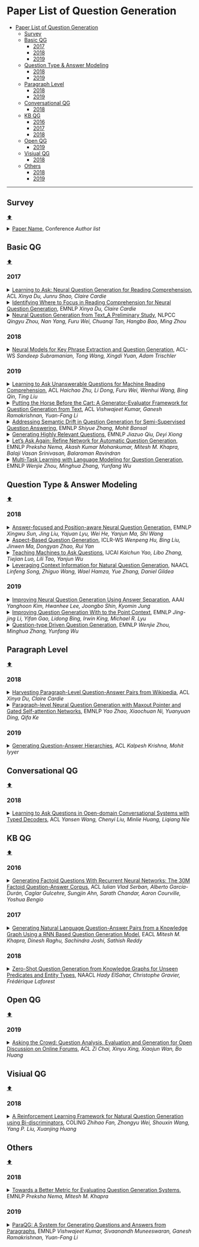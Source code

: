 # Paper List of Question Generation

- [Paper List of Question Generation](#paper-list-of-question-generation)
  - [Survey](#survey)
  - [Basic QG](#basic-qg)
    - [2017](#2017)
    - [2018](#2018)
    - [2019](#2019)
  - [Question Type & Answer Modeling](#question-type--answer-modeling)
    - [2018](#2018-1)
    - [2019](#2019-1)
  - [Paragraph Level](#paragraph-level)
    - [2018](#2018-2)
    - [2019](#2019-2)
  - [Conversational QG](#conversational-qg)
    - [2018](#2018-3)
  - [KB QG](#kb-qg)
    - [2016](#2016)
    - [2017](#2017-1)
    - [2018](#2018-4)
  - [Open QG](#open-qg)
    - [2019](#2019-3)
  - [Visiual QG](#visiual-qg)
    - [2018](#2018-5)
  - [Others](#others)
    - [2018](#2018-6)
    - [2019](#2019-4)

---

## Survey
[:arrow_up:](#paper-list-of-question-generation)

<details>
<summary>
<a href="https://github.com/">Paper Name</a>, Conference
<i>Author list</i>
</summary>
<blockquote><p align="justify">
Details.
</p></blockquote>
</details>

## Basic QG
[:arrow_up:](#paper-list-of-question-generation)

### 2017

<details>
<summary>
<a href="https://www.aclweb.org/anthology/P17-1123.pdf">Learning to Ask: Neural Question Generation for Reading Comprehension</a>, ACL
<i>Xinya Du, Junru Shao, Claire Cardie</i>
</summary>
<blockquote><p align="justify">
Dataset: SQuAD. Seq2Seq. Both sentence level and paragraph level.
</p></blockquote>
</details>

<details>
<summary>
<a href="https://www.aclweb.org/anthology/D17-1219.pdf">Identifying Where to Focus in Reading Comprehension for Neural Question Generation</a>, EMNLP
<i>Xinya Du, Claire Cardie</i>
</summary>
<blockquote><p align="justify">
Dataset: SQuAD. Use a tagging model to select question-worthy sentence. Seq2Seq model for question generation. No answer span.
</p></blockquote>
</details>

<details>
<summary>
<a href="http://tcci.ccf.org.cn/conference/2017/papers/1084.pdf">Neural Question Generation from Text_A Preliminary Study</a>, NLPCC
<i>Qingyu Zhou, Nan Yang, Furu Wei, Chuanqi Tan, Hangbo Bao, Ming Zhou</i>
</summary>
<blockquote><p align="justify">
Dataset: SQuAD.
</p></blockquote>
</details>

### 2018

<details>
<summary>
<a href="https://www.aclweb.org/anthology/W18-2609.pdf">Neural Models for Key Phrase Extraction and Question Generation</a>, ACL-WS
<i>Sandeep Subramanian, Tong Wang, Xingdi Yuan, Adam Trischler</i>
</summary>
<blockquote><p align="justify">
Dataset: SQuAD. Use Pointer Network for key phrase extraction. Propose a multi-span F1 score.
</p></blockquote>
</details>

### 2019

<details>
<summary>
<a href="https://www.aclweb.org/anthology/P19-1415.pdf">Learning to Ask Unanswerable Questions for Machine Reading Comprehension</a>, ACL
<i>Haichao Zhu, Li Dong, Furu Wei, Wenhui Wang, Bing Qin, Ting Liu</i>
</summary>
<blockquote><p align="justify">
Dataset: SQuAD. Generate unanswerable question.
</p></blockquote>
</details>

<details>
<summary>
<a href="https://www.aclweb.org/anthology/K19-1076.pdf">Putting the Horse Before the Cart: A Generator-Evaluator Framework for Question Generation from Text</a>, ACL
<i>Vishwajeet Kumar, Ganesh Ramakrishnan, Yuan-Fang Li</i>
</summary>
<blockquote><p align="justify">
Dataset: SQuAD. Generation-Evaluation framework. Reinforcement leraning with question sentence overlap score (QSS) and answer overlap sccore (ANSS).
</p></blockquote>
</details>

<details>
<summary>
<a href="https://www.aclweb.org/anthology/D19-1253.pdf">Addressing Semantic Drift in Question Generation for Semi-Supervised Question Answering</a>, EMNLP
<i>Shiyue Zhang, Mohit Bansal</i>
</summary>
<blockquote><p align="justify">
Dataset: SQuAD. Generation-Evaluation framework. Reinforcement leraning with question paraphrasing probability (QPP) score and question answer probability (QAP) score.
</p></blockquote>
</details>

<details>
<summary>
<a href="https://www.aclweb.org/anthology/D19-1614.pdf">Generating Highly Relevant Questions</a>, EMNLP
<i>Jiazuo Qiu, Deyi Xiong</i>
</summary>
<blockquote><p align="justify">
Dataset: SQuAD. Generation-Scoring framework. Partial copy mechanism and QA-based scoring.
</p></blockquote>
</details>

<details>
<summary>
<a href="https://www.aclweb.org/anthology/D19-1326.pdf">Let’s Ask Again: Refine Network for Automatic Question Generation</a>, EMNLP
<i>Preksha Nema, Akash Kumar Mohankumar, Mitesh M. Khapra, Balaji Vasan Srinivasan, Balaraman Ravindran</i>
</summary>
<blockquote><p align="justify">
Dataset: SQuAD, HOTPOT. Use two decoder to refine the generated question with reward.
</p></blockquote>
</details>

<details>
<summary>
<a href="https://www.aclweb.org/anthology/D19-1337.pdf">Multi-Task Learning with Language Modeling for Question Generation</a>, EMNLP
<i>Wenjie Zhou, Minghua Zhang, Yunfang Wu</i>
</summary>
<blockquote><p align="justify">
Dataset: SQuAD, MARCO. Multi-task learning with language modeling.
</p></blockquote>
</details>

## Question Type & Answer Modeling
[:arrow_up:](#paper-list-of-question-generation)

### 2018

<details>
<summary>
<a href="https://www.aclweb.org/anthology/D18-1427.pdf">Answer-focused and Position-aware Neural Question Generation</a>, EMNLP
<i>Xingwu Sun, Jing Liu, Yajuan Lyu, Wei He, Yanjun Ma, Shi Wang</i>
</summary>
<blockquote><p align="justify">
Dataset: SQuAD. Add a question word vocabulary for question type.
</p></blockquote>
</details>

<details>
<summary>
<a href="https://openreview.net/pdf?id=rkRR1ynIf">Aspect-Based Question Generation</a>, ICLR-WS
<i>Wenpeng Hu, Bing Liu, Jinwen Ma, Dongyan Zhao, Rui Yan</i>
</summary>
<blockquote><p align="justify">
Dataset: AQAD. Aspect and question type.
</p></blockquote>
</details>

<details>
<summary>
<a href="https://www.ijcai.org/Proceedings/2018/0632.pdf">Teaching Machines to Ask Questions</a>, IJCAI
<i>Kaichun Yao, Libo Zhang, Tiejian Luo, Lili Tao, Yanjun Wu</i>
</summary>
<blockquote><p align="justify">
Dataset: SQuAD. Use latent variables to model the distribution of question type. Generation-Evaluation framework. GAN + RL.
</p></blockquote>
</details>

<details>
<summary>
<a href="https://www.aclweb.org/anthology/N18-2090.pdf">Leveraging Context Information for Natural Question Generation</a>, NAACL
<i>Linfeng Song, Zhiguo Wang, Wael Hamza, Yue Zhang, Daniel Gildea</i>
</summary>
<blockquote><p align="justify">
Dataset: SQuAD. Match context vector with question representation.
</p></blockquote>
</details>

### 2019

<details>
<summary>
<a href="https://www.aaai.org/ojs/index.php/AAAI/article/view/4629">Improving Neural Question Generation Using Answer Separation</a>, AAAI
<i>Yanghoon Kim, Hwanhee Lee, Joongbo Shin, Kyomin Jung</i>
</summary>
<blockquote><p align="justify">
Dataset: SQuAD. Take answer from passage and use two separate encoder for passage and answer. Use attention to select key information from answer. Use retrieval style word generator.
</p></blockquote>
</details>

<details>
<summary>
<a href="https://www.aclweb.org/anthology/D19-1317.pdf">Improving Question Generation With to the Point Context</a>, EMNLP
<i>Jing-jing Li, Yifan Gao, Lidong Bing, Irwin King, Michael R. Lyu</i>
</summary>
<blockquote><p align="justify">
Dataset: SQuAD. Use OpenIE to improve the information from answer. Use dual-copy mechanism to copy word from both sentence and answer information.
</p></blockquote>
</details>

<details>
<summary>
<a href="https://www.aclweb.org/anthology/D19-1622.pdf">Question-type Driven Question Generation</a>, EMNLP
<i>Wenjie Zhou, Minghua Zhang, Yunfang Wu</i>
</summary>
<blockquote><p align="justify">
Dataset: SQuAD, MARCO. Generate question type word at first.
</p></blockquote>
</details>

## Paragraph Level
[:arrow_up:](#paper-list-of-question-generation)

### 2018

<details>
<summary>
<a href="https://www.aclweb.org/anthology/P18-1177.pdf">Harvesting Paragraph-Level Question-Answer Pairs from Wikipedia</a>, ACL
<i>Xinya Du, Claire Cardie</i>
</summary>
<blockquote><p align="justify">
Dataset: SQuAD. Use a tagging model to select answer. Seq2Seq model with coreference resolution for question generation. Release a 1M QA data.
</p></blockquote>
</details>

<details>
<summary>
<a href="https://www.aclweb.org/anthology/D18-1424.pdf">Paragraph-level Neural Question Generation with Maxout Pointer and Gated Self-attention Networks</a>, EMNLP
<i>Yao Zhao, Xiaochuan Ni, Yuanyuan Ding, Qifa Ke</i>
</summary>
<blockquote><p align="justify">
Dataset: SQuAD. Fusion gate and maxout pointer mechanism.
</p></blockquote>
</details>

### 2019

<details>
<summary>
<a href="https://www.aclweb.org/anthology/P19-1224.pdf">Generating Question-Answer Hierarchies</a>, ACL
<i>Kalpesh Krishna, Mohit Iyyer</i>
</summary>
<blockquote><p align="justify">
Propose a new dataset SQUASH for hierarchical question generation. SQUASH represents document as QA pairs with hierarchical information.
</p></blockquote>
</details>

## Conversational QG
[:arrow_up:](#paper-list-of-question-generation)

### 2018

<details>
<summary>
<a href="https://www.aclweb.org/anthology/P18-1204.pdf">Learning to Ask Questions in Open-domain Conversational Systems with Typed Decoders</a>, ACL
<i>Yansen Wang, Chenyi Liu, Minlie Huang, Liqiang Nie</i>
</summary>
<blockquote><p align="justify">
Divide words into three difference type: interrorgative, topic word and ordinary word. The final distribution is weighted by different types.
</p></blockquote>
</details>

## KB QG
[:arrow_up:](#paper-list-of-question-generation)

### 2016

<details>
<summary>
<a href="https://www.aclweb.org/anthology/P16-1056.pdf">Generating Factoid Questions With Recurrent Neural Networks: The 30M Factoid Question-Answer Corpus</a>, ACL
<i>Iulian Vlad Serban, Alberto García-Durán, Caglar Gulcehre, Sungjin Ahn, Sarath Chandar, Aaron Courville, Yoshua Bengio</i>
</summary>
<blockquote><p align="justify">
Dataset: SimpleQuestion, FreeBase. Seq2Seq with TransE, attention and placeholder. Release a 30M QA corpus.
</p></blockquote>
</details>

### 2017

<details>
<summary>
<a href="https://www.aclweb.org/anthology/E17-1036.pdf">Generating Natural Language Question-Answer Pairs from a Knowledge Graph Using a RNN Based Question Generation Model</a>, EACL
<i>Mitesh M. Khapra, Dinesh Raghu, Sachindra Joshi, Sathish Reddy</i>
</summary>
<blockquote><p align="justify">
Dataset: Community QA. Seq2Seq.
</p></blockquote>
</details>

### 2018

<details>
<summary>
<a href="https://www.aclweb.org/anthology/N18-1020.pdf">Zero-Shot Question Generation from Knowledge Graphs for Unseen Predicates and Entity Types</a>, NAACL
<i>Hady ElSahar, Christophe Gravier, Frédérique Laforest</i>
</summary>
<blockquote><p align="justify">
Dataset: SimpleQuestions. Seq2Seq with textual information. POS copy mechanism.
</p></blockquote>
</details>

## Open QG
[:arrow_up:](#paper-list-of-question-generation)

### 2019

<details>
<summary>
<a href="https://www.aclweb.org/anthology/P19-1497.pdf">Asking the Crowd: Question Analysis, Evaluation and Generation for Open Discussion on Online Forums</a>, ACL
<i>Zi Chai, Xinyu Xing, Xiaojun Wan, Bo Huang</i>
</summary>
<blockquote><p align="justify">
Analyze how language use affect the open-answered question. Based on the data analysis, this paper proposes some language use features that will greatly affects the answer receives. Dataset OQGenD is released for open question generation.
</p></blockquote>
</details>

## Visiual QG
[:arrow_up:](#paper-list-of-question-generation)

### 2018

<details>
<summary>
<a href="https://www.aclweb.org/anthology/C18-1150.pdf">A Reinforcement Learning Framework for Natural Question Generation using Bi-discriminators</a>, COLING
<i>Zhihao Fan, Zhongyu Wei, Shouxin Wang, Yang P. Liu, Xuanjing Huang</i>
</summary>
<blockquote><p align="justify">
TODO
</p></blockquote>
</details>

## Others
[:arrow_up:](#paper-list-of-question-generation)

### 2018

<details>
<summary>
<a href="https://www.aclweb.org/anthology/D18-1429.pdf">Towards a Better Metric for Evaluating Question Generation Systems</a>, EMNLP
<i>Preksha Nema, Mitesh M. Khapra</i>
</summary>
<blockquote><p align="justify">
Propose a new metric for modling the answerability of generated question. The proposed answerability is the weighted F1 score of different types of information. It can be add to any current metric, but need to rune the weights manually.
</p></blockquote>
</details>

### 2019

<details>
<summary>
<a href="https://www.aclweb.org/anthology/D19-3.pdf#page=185">ParaQG: A System for Generating Questions and Answers from Paragraphs</a>, EMNLP
<i>Vishwajeet Kumar, Sivaanandh Muneeswaran, Ganesh Ramakrishnan, Yuan-Fang Li</i>
</summary>
<blockquote><p align="justify">
System paper.
</p></blockquote>
</details>
